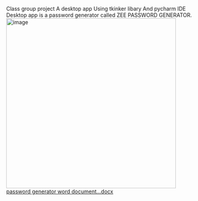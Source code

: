 Class group project
A desktop app
Using tkinker libary
And pycharm IDE
Desktop app is a password generator called ZEE PASSWORD GENERATOR.
<img width="452" alt="image" src="https://github.com/veekey-amos/PASSWORD-GENERATOR-APP2/assets/150281777/d22113f7-2c57-4533-9af1-965531be7332">
[password generator word document...docx](https://github.com/veekey-amos/PASSWORD-GENERATOR-APP2/files/14183999/password.generator.word.document.docx)
